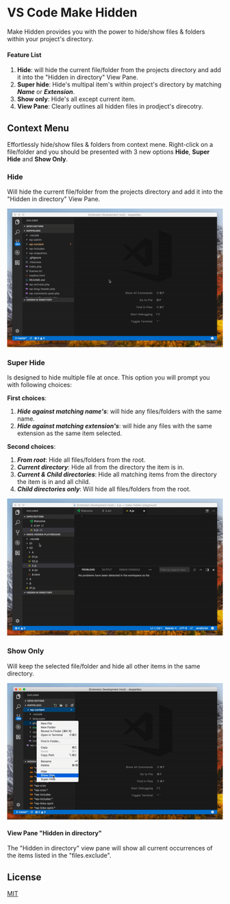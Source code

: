 # VS Code Make Hidden
Make Hidden provides you with the power to hide/show files & folders within your project's directory.

#### Feature List
1. **Hide**: will hide the current file/folder from the projects directory and add it into the "Hidden in directory" View Pane.
2. **Super hide**: Hide's multipal item's within project's directory by matching ***Name*** or ***Extension***.
3. **Show only**: Hide's all except current item.
4. **View Pane**: Clearly outlines all hidden files in prodject's direcotry.

## Context Menu
Effortlessly hide/show files & folders from context mene. Right-click on a file/folder and you should be presented with 3 new options **Hide**, **Super Hide** and **Show Only**.

### Hide
Will hide the current file/folder from the projects directory and add it into the "Hidden in directory" View Pane.

![Preview](resources/showcase-hideItem.gif)

### Super Hide
Is designed to hide multiple file at once. This option you will prompt you with following choices:

**First choices**:
1. ***Hide against matching name's***: will hide any files/folders with the same name.
2. ***Hide against matching extension's***: will hide any files with the same extension as the same item selected.

**Second choices**:
1. ***From root***: Hide all files/folders from the root.
2. ***Current directory***: Hide all from the directory the item is in.
3. ***Current & Child directories***: Hide all matching items from the directory the item is in and all child.
4. ***Child directories only***: Will hide all files/folders from the root.

![Preview](resources/showcase-superHide.gif)

### Show Only
Will keep the selected file/folder and hide all other items in the same directory.

![Preview](resources/showcase-showOnly.gif)

#### View Pane "Hidden in directory"
The "Hidden in directory" view pane will show all current occurrences of the items listed in the "files.exclude". 

## License
[MIT](LICENSE.md)
